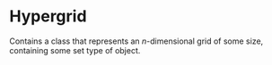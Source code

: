 
# Hypergrid

Contains a class that represents an $n$-dimensional grid of some size, containing some set type of object.
